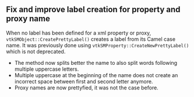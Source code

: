 ## Fix and improve label creation for property and proxy name

When no label has been defined for a xml property or proxy,
`vtkSMObject::CreatePrettyLabel()` creates a label
from its Camel case name. It was previously done using
`vtkSMProperty::CreateNewPrettyLabel()` which is not deprecated.

* The method now splits better the name to also split words
following multiple uppercase letters.
* Multiple uppercase at the beginning of the name does not
create an incorrect space between first and second letter
anymore.
* Proxy names are now prettyfied, it was not the case before.
